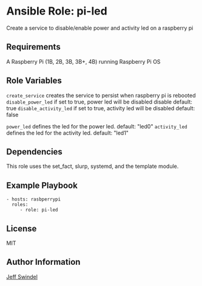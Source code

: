 Ansible Role: pi-led
=========

Create a service to disable/enable power and activity led on a raspberry pi

Requirements
------------

A Raspberry Pi (1B, 2B, 3B, 3B+, 4B) running Raspberry Pi OS

Role Variables
--------------

`create_service` creates the service to persist when raspberry pi is rebooted
`disable_power_led` if set to true, power led will be disabled disable default: true
`disable_activity_led` if set to true, activity led will be disabled default: false

`power_led` defines the led for the power led. default: "led0"
`activity_led` defines the led for the activity led. default: "led1"

Dependencies
------------

This role uses the set_fact, slurp, systemd, and the template module.

Example Playbook
----------------

    - hosts: rasbperrypi
      roles:
         - role: pi-led

License
-------

MIT

Author Information
------------------

[Jeff Swindel](https://jeffswindel.blogspot.com/)
